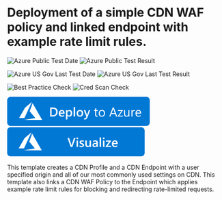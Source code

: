 # Deployment of a simple CDN WAF policy and linked endpoint with example rate limit rules.

![Azure Public Test Date](https://azurequickstartsservice.blob.core.windows.net/badges/201-cdn-with-waf-rate-limit-rules/PublicLastTestDate.svg)
![Azure Public Test Result](https://azurequickstartsservice.blob.core.windows.net/badges/201-cdn-with-waf-rate-limit-rules/PublicDeployment.svg)

![Azure US Gov Last Test Date](https://azurequickstartsservice.blob.core.windows.net/badges/201-cdn-with-waf-rate-limit-rules/FairfaxLastTestDate.svg)
![Azure US Gov Last Test Result](https://azurequickstartsservice.blob.core.windows.net/badges/201-cdn-with-waf-rate-limit-rules/FairfaxDeployment.svg)

![Best Practice Check](https://azurequickstartsservice.blob.core.windows.net/badges/201-cdn-with-waf-rate-limit-rules/BestPracticeResult.svg)
![Cred Scan Check](https://azurequickstartsservice.blob.core.windows.net/badges/201-cdn-with-waf-rate-limit-rules/CredScanResult.svg)

[![Deploy to Azure](https://raw.githubusercontent.com/Azure/azure-quickstart-templates/master/1-CONTRIBUTION-GUIDE/images/deploytoazure.svg?sanitize=true)](https://portal.azure.com/#create/Microsoft.Template/uri/https%3A%2F%2Fraw.githubusercontent.com%2FAzure%2Fazure-quickstart-templates%2Fmaster%2F201-cdn-with-waf-rate-limit-rules%2Fazuredeploy.json)
[![Visualize](https://raw.githubusercontent.com/Azure/azure-quickstart-templates/master/1-CONTRIBUTION-GUIDE/images/visualizebutton.svg?sanitize=true)](http://armviz.io/#/?load=https%3A%2F%2Fraw.githubusercontent.com%2FAzure%2Fazure-quickstart-templates%2Fmaster%2F201-cdn-with-waf-rate-limit-rules%2Fazuredeploy.json)

This template creates a CDN Profile and a CDN Endpoint with a user specified origin and all of our most commonly used settings on CDN. This template also links a CDN WAF Policy to the Endpoint which applies example rate limit rules for blocking and redirecting rate-limited requests.

